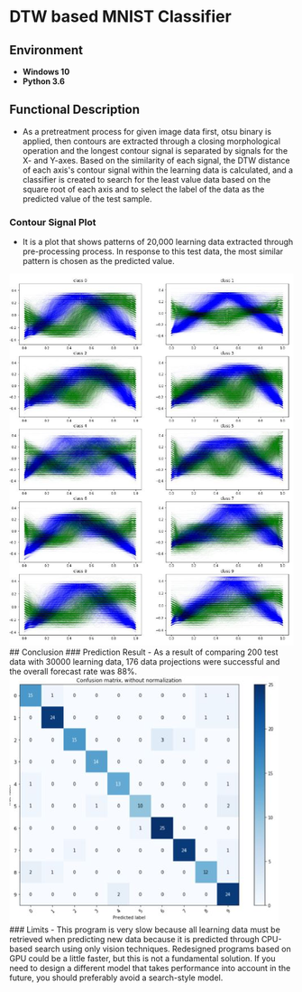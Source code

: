 # DTW based MNIST Classifier
## Environment
- **Windows 10**
- **Python 3.6**
## Functional Description
- As a pretreatment process for given image data first, otsu binary is applied, then contours are extracted through a closing morphological operation and the longest contour signal is separated by signals for the X- and Y-axes. Based on the similarity of each signal, the DTW distance of each axis's contour signal within the learning data is calculated, and a classifier is created to search for the least value data based on the square root of each axis and to select the label of the data as the predicted value of the test sample.
### Contour Signal Plot
- It is a plot that shows patterns of 20,000 learning data extracted through pre-processing process. In response to this test data, the most similar pattern is chosen as the predicted value.
<img src="doc/plot1.jpg">
## Conclusion
### Prediction Result
- As a result of comparing 200 test data with 30000 learning data, 176 data projections were successful and the overall forecast rate was 88%.
<img src="doc/confusion_matrix1.jpg">
### Limits
- This program is very slow because all learning data must be retrieved when predicting new data because it is predicted through CPU-based search using only vision techniques. Redesigned programs based on GPU could be a little faster, but this is not a fundamental solution. If you need to design a different model that takes performance into account in the future, you should preferably avoid a search-style model.
